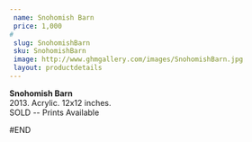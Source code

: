 ```yaml
---
 name: Snohomish Barn
 price: 1,000
#
 slug: SnohomishBarn
 sku: SnohomishBarn
 image: http://www.ghmgallery.com/images/SnohomishBarn.jpg
 layout: productdetails
---
```

<strong>Snohomish Barn</strong><br />
 2013. Acrylic. 12x12 inches.<br />
 SOLD -- Prints Available<br />
 
 
 
 
#END